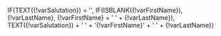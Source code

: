 IF(TEXT({!varSalutation}) = '', 
	IF(ISBLANK({!varFirstName}), 
		{!varLastName}, 
		{!varFirstName} + ' ' + {!varLastName}), 
	TEXT({!varSalutation}) + ' ' + '{!varFirstName}' + ' ' + {!varLastName})